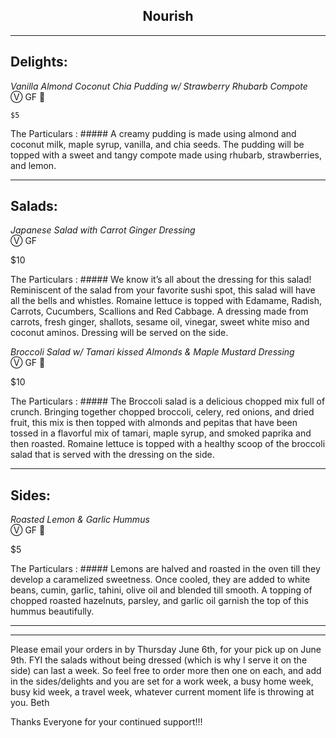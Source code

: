 <!-- ---
layout: page
title:
permalink: /nourish/
--- -->

## **<center>Nourish</center>**

___
## **Delights**:

*Vanilla Almond Coconut Chia Pudding w/ Strawberry Rhubarb Compote*  
&#9419; GF 🌰

`$5`

The Particulars
: ##### A creamy pudding is made using almond and coconut milk, maple syrup, vanilla, and chia seeds. The pudding will be topped with a sweet and tangy compote made using rhubarb, strawberries, and lemon.    

___  
## **Salads**:



*Japanese Salad with Carrot Ginger Dressing*  
&#9419; GF

$10

The Particulars
: ##### We know it’s all about the dressing for this salad! Reminiscent of the salad from your favorite sushi spot, this salad will have all the bells and whistles. Romaine lettuce is topped with Edamame, Radish, Carrots, Cucumbers, Scallions and Red Cabbage. A dressing made from carrots, fresh ginger, shallots, sesame oil, vinegar, sweet white miso and coconut aminos. Dressing will be served on the side.

*Broccoli Salad w/ Tamari kissed Almonds & Maple Mustard Dressing*  
&#9419; GF 🌰

$10

The Particulars
: ##### The Broccoli salad is a delicious chopped mix full of crunch. Bringing together chopped broccoli, celery, red onions, and dried fruit, this mix is then topped with almonds and pepitas that have been tossed in a flavorful mix of tamari, maple syrup, and smoked paprika and then roasted.  Romaine lettuce is topped with a healthy scoop of the broccoli salad that is served with the dressing on the side.
___
## **Sides**:

*Roasted Lemon & Garlic Hummus*  
&#9419; GF 🌰

$5

The Particulars
: ##### Lemons are halved and roasted in the oven till they develop a caramelized sweetness. Once cooled, they are added to white beans, cumin, garlic, tahini, olive oil and blended till smooth.  A topping of chopped roasted hazelnuts, parsley, and garlic oil garnish the top of this hummus beautifully.  

___
___


Please email your orders in by Thursday June 6th, for your pick up on June 9th. FYI the salads without being dressed (which is why I serve it on the side) can last a week. So feel free to order more then one on each, and add in the sides/delights and you are set for a work week, a busy home week, busy kid week, a travel week, whatever current moment life is throwing at you.
Beth


Thanks Everyone for your continued support!!!
